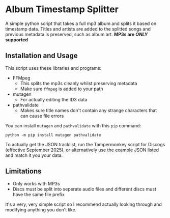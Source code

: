 # Album Timestamp Splitter
A simple python script that takes a full mp3 album and splits it based on timestamp data. Titles and artists are added to the splitted songs and previous metadata is preserved, such as album art. **MP3s are *ONLY* supported**
## Installation and Usage
This script uses these libraries and programs:
- FFMpeg
  * This splits the mp3s cleanly whilst preserving metadata
  * Make sure `ffmpeg` is added to your path
- mutagen
  * For actually editing the ID3 data
- pathvalidate
  * Makes sure title names don't contain any strange characters that can cause file errors

You can install `mutagen` and `pathvalidate` with this `pip` command:

```python -m pip install mutagen pathvalidate```

To actually get the JSON tracklist, run the Tampermonkey script for Discogs (effective September 2025), or alternatively use the example JSON listed and match it you your data.
## Limitations
- Only works with MP3s
- Discs must be split into seperate audio files and different discs must have the same file prefix

It's a very, very simple script so I recommend actually looking through and modifying anything you don't like.
